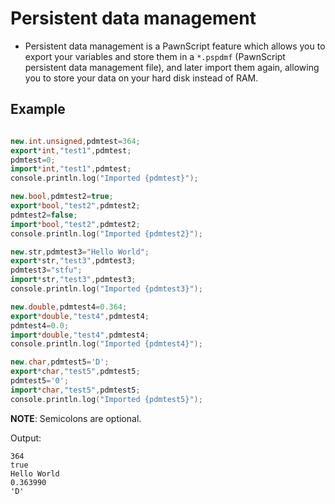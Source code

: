 # Persistent data management

- Persistent data management is a PawnScript feature which allows you to export your variables and store them in a `*.pspdmf` (PawnScript persistent data management file), and later import them again, allowing you to store your data on your hard disk instead of RAM.

## Example

```cpp

new.int.unsigned,pdmtest=364;
export*int,"test1",pdmtest;
pdmtest=0;
import*int,"test1",pdmtest;
console.println.log("Imported {pdmtest}");

new.bool,pdmtest2=true;
export*bool,"test2",pdmtest2;
pdmtest2=false;
import*bool,"test2",pdmtest2;
console.println.log("Imported {pdmtest2}");

new.str,pdmtest3="Hello World";
export*str,"test3",pdmtest3;
pdmtest3="stfu";
import*str,"test3",pdmtest3;
console.println.log("Imported {pdmtest3}");

new.double,pdmtest4=0.364;
export*double,"test4",pdmtest4;
pdmtest4=0.0;
import*double,"test4",pdmtest4;
console.println.log("Imported {pdmtest4}");

new.char,pdmtest5='D';
export*char,"test5",pdmtest5;
pdmtest5='0';
import*char,"test5",pdmtest5;
console.println.log("Imported {pdmtest5}");

```

**NOTE**: Semicolons are optional.

Output:

```
364
true
Hello World
0.363990
'D'
```